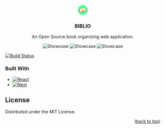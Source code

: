 <div align="center">
  <a href="https://biblio-bookshelf.netlify.app">
  <img src="public/images/favicon.ico" alt="Logo" width="32" height="32">
  </a>

  <h3 align="center">BIBLIO</h3>

  <p align="center">
    An Open Source book organizing web application.
    <br />
  </p>
</div>

<p align="center">
    <img alt="Showcase" src="https://i.imgur.com/iSDLhOd.jpeg" width="300" height="400">
    <img alt="Showcase" src="https://i.imgur.com/uWuYsMX.jpeg" width="300" height="400">
    <img alt="Showcase" src="https://i.imgur.com/D2p30r8.jpeg" width="300" height="400">
</p>

[![Build Status](https://badges.netlify.com/api/biblio-bookshelf.netlify.app.svg?branch=main)](https://app.netlify.com/sites/biblio-bookshelf.netlify.app/deploys)


### Built With
* [![React][React.js]][React-url]
* [![Next][Next.js]][Next-url]


## License
Distributed under the MIT License.

<p align="right">(<a href="#readme-top">back to top</a>)</p>

<!-- MARKDOWN LINKS & IMAGES -->
<!-- https://www.markdownguide.org/basic-syntax/#reference-style-links -->
[product-screenshot]: https://i.imgur.com/uWuYsMX.jpeg
[Next.js]: https://img.shields.io/badge/next.js-000000?style=for-the-badge&logo=nextdotjs&logoColor=white
[Next-url]: https://nextjs.org/
[React.js]: https://img.shields.io/badge/React-20232A?style=for-the-badge&logo=react&logoColor=61DAFB
[React-url]: https://reactjs.org/

